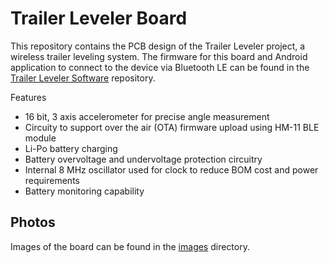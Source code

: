 # Trailer Leveler Board
This repository contains the PCB design of the Trailer Leveler project, a wireless trailer leveling system. The firmware for this board and Android application to connect to the device via Bluetooth LE can be found in the [Trailer Leveler Software](https://github.com/kanestoboi/Trailer-Leveler-Software) repository.

Features
* 16 bit, 3 axis accelerometer for precise angle measurement
* Circuity to support over the air (OTA) firmware upload using HM-11 BLE module
* Li-Po battery charging
* Battery overvoltage and undervoltage protection circuitry
* Internal 8 MHz oscillator used for clock to reduce BOM cost and power requirements
* Battery monitoring capability

## Photos
Images of the board can be found in the [images](https://github.com/kanestoboi/Trailer-Leveler-Board/images) directory.